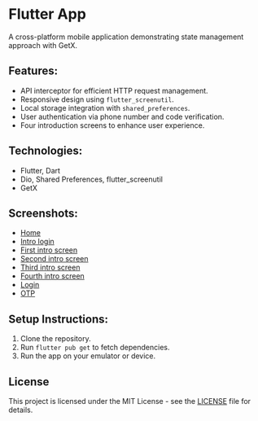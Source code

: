 # Flutter App

A cross-platform mobile application demonstrating state management approach with GetX.

## Features:
- API interceptor for efficient HTTP request management.
- Responsive design using `flutter_screenutil`.
- Local storage integration with `shared_preferences`.
- User authentication via phone number and code verification.
- Four introduction screens to enhance user experience.

## Technologies:
- Flutter, Dart
- Dio, Shared Preferences, flutter_screenutil
- GetX

## Screenshots:
- [Home](Flutter%20(Get%20x)%20(MVC)/my_projects_getx/screenshot/home.jpg)        
- [Intro login](Flutter%20(Get%20x)%20(MVC)/my_projects_getx/screenshot/introLogin.jpg)
- [First intro screen](Flutter%20(Get%20x)%20(MVC)/my_projects_getx/screenshot/introScreen1.jpg)    
- [Second intro screen](Flutter%20(Get%20x)%20(MVC)/my_projects_getx/screenshot/introScreen2.jpg)
- [Third intro screen](Flutter%20(Get%20x)%20(MVC)/my_projects_getx/screenshot/introScreen3.jpg)    
- [Fourth intro screen](Flutter%20(Get%20x)%20(MVC)/my_projects_getx/screenshot/introScreen4.jpg)
- [Login](Flutter%20(Get%20x)%20(MVC)/my_projects_getx/screenshot/login.jpg)
- [OTP](Flutter%20(Get%20x)%20(MVC)/my_projects_getx/screenshot/otpView.jpg)
 
## Setup Instructions:
1. Clone the repository.
2. Run `flutter pub get` to fetch dependencies.
3. Run the app on your emulator or device.

## License

This project is licensed under the MIT License - see the [LICENSE](Flutter%20(Get%20x)%20(MVC)/my_projects_getx/license) file for details.

